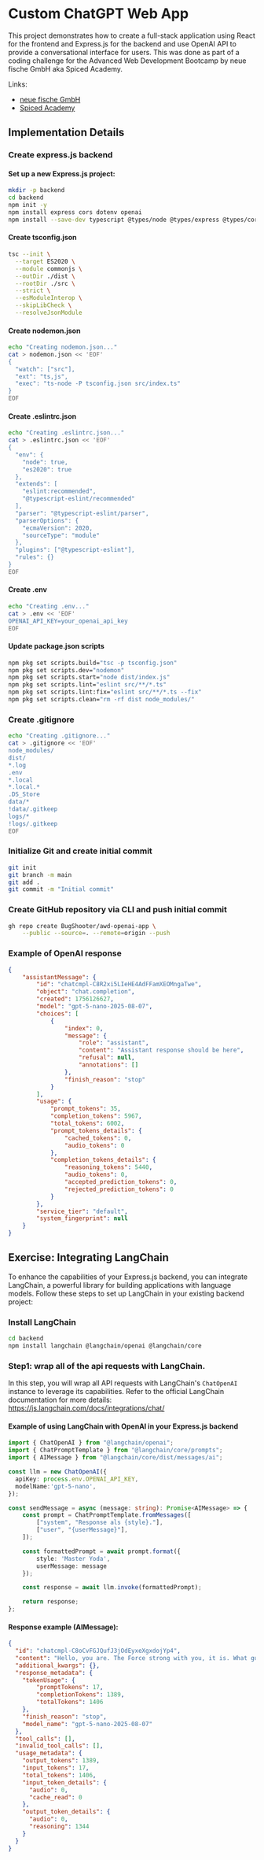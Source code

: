 #  Custom ChatGPT Web App

This project demonstrates how to create a full-stack application using React for the frontend and Express.js for the backend and use OpenAI API to provide a conversational interface for users.
This was done as part of a coding challenge for the Advanced Web Development Bootcamp by neue fische GmbH aka Spiced Academy.

Links:
- [neue fische GmbH](https://www.neuefische.de/)
- [Spiced Academy](https://www.spiced-academy.com/)

## Implementation Details

### Create express.js backend

#### Set up a new Express.js project:
   ```bash
   mkdir -p backend
   cd backend
   npm init -y
   npm install express cors dotenv openai
   npm install --save-dev typescript @types/node @types/express @types/cors eslint @typescript-eslint/parser @typescript-eslint/eslint-plugin nodemon ts-node
   ```

#### Create tsconfig.json

```bash
tsc --init \
  --target ES2020 \
  --module commonjs \
  --outDir ./dist \
  --rootDir ./src \
  --strict \
  --esModuleInterop \
  --skipLibCheck \
  --resolveJsonModule
```

#### Create nodemon.json

```bash
echo "Creating nodemon.json..."
cat > nodemon.json << 'EOF'
{
  "watch": ["src"],
  "ext": "ts,js",
  "exec": "ts-node -P tsconfig.json src/index.ts"
}
EOF
```

#### Create .eslintrc.json
```bash
echo "Creating .eslintrc.json..."
cat > .eslintrc.json << 'EOF'
{
  "env": {
    "node": true,
    "es2020": true
  },
  "extends": [
    "eslint:recommended",
    "@typescript-eslint/recommended"
  ],
  "parser": "@typescript-eslint/parser",
  "parserOptions": {
    "ecmaVersion": 2020,
    "sourceType": "module"
  },
  "plugins": ["@typescript-eslint"],
  "rules": {}
}
EOF
```

#### Create .env

```bash
echo "Creating .env..."
cat > .env << 'EOF'
OPENAI_API_KEY=your_openai_api_key
EOF
```

#### Update package.json scripts

```bash
npm pkg set scripts.build="tsc -p tsconfig.json"
npm pkg set scripts.dev="nodemon"
npm pkg set scripts.start="node dist/index.js"
npm pkg set scripts.lint="eslint src/**/*.ts"
npm pkg set scripts.lint:fix="eslint src/**/*.ts --fix"
npm pkg set scripts.clean="rm -rf dist node_modules/"
```

### Create .gitignore
```bash
echo "Creating .gitignore..."
cat > .gitignore << 'EOF'
node_modules/
dist/
*.log
.env
*.local
*.local.*
.DS_Store
data/*
!data/.gitkeep
logs/*
!logs/.gitkeep
EOF
```

### Initialize Git and create initial commit

```bash
git init
git branch -m main
git add .
git commit -m "Initial commit"
```

### Create GitHub repository via CLI and push initial commit

```bash
gh repo create BugShooter/awd-openai-app \
    --public --source=. --remote=origin --push
```

### Example of OpenAI response

```json
{
    "assistantMessage": {
        "id": "chatcmpl-C8R2xi5LIeHE4AdFFamXEOMngaTwe",
        "object": "chat.completion",
        "created": 1756126627,
        "model": "gpt-5-nano-2025-08-07",
        "choices": [
            {
                "index": 0,
                "message": {
                    "role": "assistant",
                    "content": "Assistant response should be here",
                    "refusal": null,
                    "annotations": []
                },
                "finish_reason": "stop"
            }
        ],
        "usage": {
            "prompt_tokens": 35,
            "completion_tokens": 5967,
            "total_tokens": 6002,
            "prompt_tokens_details": {
                "cached_tokens": 0,
                "audio_tokens": 0
            },
            "completion_tokens_details": {
                "reasoning_tokens": 5440,
                "audio_tokens": 0,
                "accepted_prediction_tokens": 0,
                "rejected_prediction_tokens": 0
            }
        },
        "service_tier": "default",
        "system_fingerprint": null
    }
}
```

## Exercise: Integrating LangChain 
To enhance the capabilities of your Express.js backend, you can integrate LangChain, a powerful library for building applications with language models. Follow these steps to set up LangChain in your existing backend project:

### Install LangChain
```bash
cd backend
npm install langchain @langchain/openai @langchain/core
```

### Step1: wrap all of the api requests with LangChain.

In this step, you will wrap all API requests with LangChain's `ChatOpenAI` instance to leverage its capabilities.
Refer to the official LangChain documentation for more details:
https://js.langchain.com/docs/integrations/chat/

#### Example of using LangChain with OpenAI in your Express.js backend

```typescript
import { ChatOpenAI } from "@langchain/openai";
import { ChatPromptTemplate } from "@langchain/core/prompts";
import { AIMessage } from "@langchain/core/dist/messages/ai";

const llm = new ChatOpenAI({
  apiKey: process.env.OPENAI_API_KEY,
  modelName:'gpt-5-nano',
});

const sendMessage = async (message: string): Promise<AIMessage> => {
    const prompt = ChatPromptTemplate.fromMessages([
        ["system", "Response als {style}."],
        ["user", "{userMessage}"],
    ]);

    const formattedPrompt = await prompt.format({
        style: 'Master Yoda',
        userMessage: message
    });

    const response = await llm.invoke(formattedPrompt);

    return response;
};
```

#### Response example (AIMessage):
```json
{
  "id": "chatcmpl-C8oCvFGJQufJ3jOdEyxeXgxdojYp4",
  "content": "Hello, you are. The Force strong with you, it is. What guidance do you seek, hmm? Ask, and I will answer. Patience, you must have.",
  "additional_kwargs": {},
  "response_metadata": {
    "tokenUsage": {
        "promptTokens": 17,
        "completionTokens": 1389,
        "totalTokens": 1406
    },
    "finish_reason": "stop",
    "model_name": "gpt-5-nano-2025-08-07"
  },
  "tool_calls": [],
  "invalid_tool_calls": [],
  "usage_metadata": {
    "output_tokens": 1389,
    "input_tokens": 17,
    "total_tokens": 1406,
    "input_token_details": {
      "audio": 0,
      "cache_read": 0
    },
    "output_token_details": {
      "audio": 0,
      "reasoning": 1344
    }
  }
}
```
